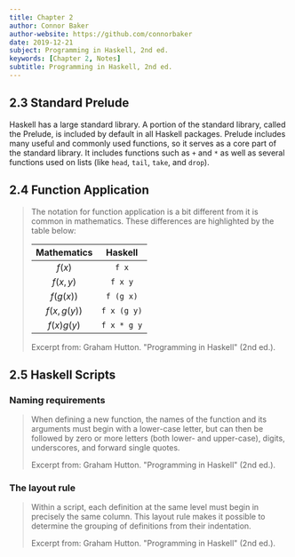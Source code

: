 ```yaml
---
title: Chapter 2
author: Connor Baker
author-website: https://github.com/connorbaker
date: 2019-12-21
subject: Programming in Haskell, 2nd ed.
keywords: [Chapter 2, Notes]
subtitle: Programming in Haskell, 2nd ed.
---
```


## 2.3 Standard Prelude

Haskell has a large standard library. A portion of the standard library, called the Prelude, is included by default in all Haskell packages. Prelude includes many useful and commonly used functions, so it serves as a core part of the standard library. It includes functions such as `+` and `*` as well as several functions used on lists (like `head`, `tail`, `take`, and `drop`).

<!--more-->

## 2.4 Function Application

> The notation for function application is a bit different from it is common in mathematics. These differences are highlighted by the table below:
>
> Mathematics | Haskell |
> :-: | :-: |
> $f(x)$ | `f x` |
> $f(x,y)$ | `f x y` |
> $f(g(x))$ | `f (g x)` |
> $f(x,g(y))$ | `f x (g y)` |
> $f(x)g(y)$ | `f x * g y` |
>
> Excerpt from: Graham Hutton. "Programming in Haskell" (2nd ed.).

## 2.5 Haskell Scripts

### Naming requirements

> When defining a new function, the names of the function and its arguments must begin with a lower-case letter, but can then be followed by zero or more letters (both lower- and upper-case), digits, underscores, and forward single quotes.
>
> Excerpt from: Graham Hutton. "Programming in Haskell" (2nd ed.).

### The layout rule

> Within a script, each definition at the same level must begin in precisely the same column. This layout rule makes it possible to determine the grouping of definitions from their indentation.
>
> Excerpt from: Graham Hutton. "Programming in Haskell" (2nd ed.).
